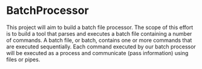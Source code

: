 # BatchProcessor
This project will aim to build a batch file processor. The scope of this effort is to build a tool that parses and executes a batch file containing a number of commands. A batch file, or batch, contains one or more commands that are executed sequentially. Each command executed by our batch processor will be executed as a process and communicate (pass information) using files or pipes. 
